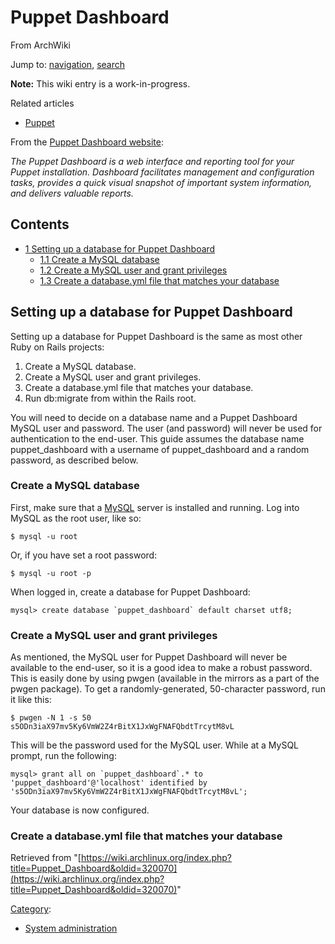 # Puppet Dashboard

From ArchWiki

Jump to: [navigation](#column-one), [search](#searchInput)

**Note:** This wiki entry is a work-in-progress.

Related articles

*   [Puppet](/index.php/Puppet "Puppet")

From the [Puppet Dashboard website](http://projects.puppetlabs.com/projects/dashboard/):

_The Puppet Dashboard is a web interface and reporting tool for your Puppet installation. Dashboard facilitates management and configuration tasks, provides a quick visual snapshot of important system information, and delivers valuable reports._

## Contents

*   [1 Setting up a database for Puppet Dashboard](#Setting_up_a_database_for_Puppet_Dashboard)
    *   [1.1 Create a MySQL database](#Create_a_MySQL_database)
    *   [1.2 Create a MySQL user and grant privileges](#Create_a_MySQL_user_and_grant_privileges)
    *   [1.3 Create a database.yml file that matches your database](#Create_a_database.yml_file_that_matches_your_database)

## Setting up a database for Puppet Dashboard

Setting up a database for Puppet Dashboard is the same as most other Ruby on Rails projects:

1.  Create a MySQL database.
2.  Create a MySQL user and grant privileges.
3.  Create a database.yml file that matches your database.
4.  Run db:migrate from within the Rails root.

You will need to decide on a database name and a Puppet Dashboard MySQL user and password. The user (and password) will never be used for authentication to the end-user. This guide assumes the database name puppet_dashboard with a username of puppet_dashboard and a random password, as described below.

### Create a MySQL database

First, make sure that a [MySQL](/index.php/MySQL "MySQL") server is installed and running. Log into MySQL as the root user, like so:

```
$ mysql -u root

```

Or, if you have set a root password:

```
$ mysql -u root -p

```

When logged in, create a database for Puppet Dashboard:

```
mysql> create database `puppet_dashboard` default charset utf8;

```

### Create a MySQL user and grant privileges

As mentioned, the MySQL user for Puppet Dashboard will never be available to the end-user, so it is a good idea to make a robust password. This is easily done by using pwgen (available in the mirrors as a part of the pwgen package). To get a randomly-generated, 50-character password, run it like this:

```
$ pwgen -N 1 -s 50
s5ODn3iaX97mv5Ky6VmW2Z4rBitX1JxWgFNAFQbdtTrcytM8vL

```

This will be the password used for the MySQL user. While at a MySQL prompt, run the following:

```
mysql> grant all on `puppet_dashboard`.* to 'puppet_dashboard'@'localhost' identified by 's5ODn3iaX97mv5Ky6VmW2Z4rBitX1JxWgFNAFQbdtTrcytM8vL';

```

Your database is now configured.

### Create a database.yml file that matches your database

Retrieved from "[https://wiki.archlinux.org/index.php?title=Puppet_Dashboard&oldid=320070](https://wiki.archlinux.org/index.php?title=Puppet_Dashboard&oldid=320070)"

[Category](/index.php/Special:Categories "Special:Categories"):

*   [System administration](/index.php/Category:System_administration "Category:System administration")